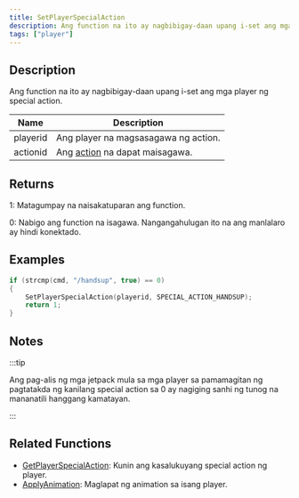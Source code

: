 ```yaml
---
title: SetPlayerSpecialAction
description: Ang function na ito ay nagbibigay-daan upang i-set ang mga player ng special action.
tags: ["player"]
---
```


## Description

Ang function na ito ay nagbibigay-daan upang i-set ang mga player ng special action.

| Name     | Description                                                            |
| -------- | ---------------------------------------------------------------------- |
| playerid | Ang player na magsasagawa ng action.                                   |
| actionid | Ang [action](../resources/specialactions) na dapat maisagawa.          |

## Returns

1: Matagumpay na naisakatuparan ang function.

0: Nabigo ang function na isagawa. Nangangahulugan ito na ang manlalaro ay hindi konektado.

## Examples

```c
if (strcmp(cmd, "/handsup", true) == 0)
{
    SetPlayerSpecialAction(playerid, SPECIAL_ACTION_HANDSUP);
    return 1;
}
```

## Notes

:::tip

Ang pag-alis ng mga jetpack mula sa mga player sa pamamagitan ng pagtatakda ng kanilang special action sa 0 ay nagiging sanhi ng tunog na mananatili hanggang kamatayan.

:::

## Related Functions

- [GetPlayerSpecialAction](GetPlayerSpecialAction): Kunin ang kasalukuyang special action ng player.
- [ApplyAnimation](ApplyAnimation): Maglapat ng animation sa isang player.
